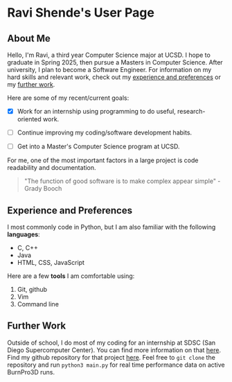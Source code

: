 # Ravi Shende's User Page

## About Me
Hello, I'm Ravi, a third year Computer Science major at UCSD. I hope to graduate in Spring 2025, then pursue a Masters in Computer Science. After university, I plan to become a Software Engineer. For information on my hard skills and relevant work, check out my [experience and preferences](#experience-and-preferences) or my [further work](#further-work).

Here are some of my recent/current goals:
- [x] Work for an internship using programming to do useful, research-oriented work.
- [ ] Continue improving my coding/software development habits.
- [ ] Get into a Master's Computer Science program at UCSD.


For me, one of the most important factors in a large project is code readability and documentation.
> "The function of good software is to make complex appear simple" - Grady Booch


## Experience and Preferences
I most commonly code in Python, but I am also familiar with the following **languages**:
- C, C++
- Java
- HTML, CSS, JavaScript

Here are a few **tools** I am comfortable using:
1. Git, github
2. Vim
3. Command line


## Further Work
Outside of school, I do most of my coding for an internship at SDSC (San Diego Supercomputer Center). You can find more information on that [here](sdsc_internship.md). Find my github repository for that project [here](https://github.com/ravishende/grafana_data_retrieval). Feel free to `git clone` the repository and run `python3 main.py` for real time performance data on active BurnPro3D runs.
